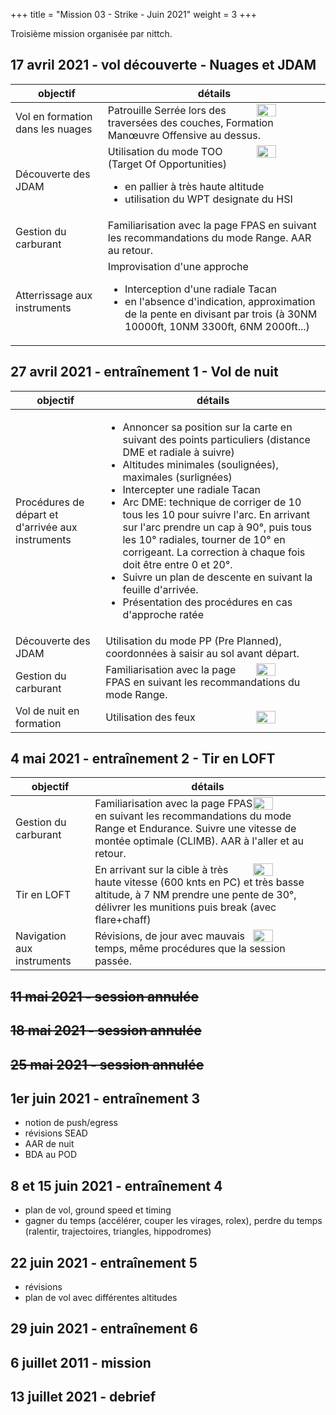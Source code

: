 +++
title = "Mission 03 - Strike - Juin 2021"
weight = 3
+++

Troisième mission organisée par nittch.

## 17 avril 2021 - vol découverte - Nuages et JDAM
objectif                              | détails
------------------------------------- | ----------
Vol en formation dans les nuages      | <img src=/mission_03/dec_formation.png width=30% style="float: right; margin: 0 0 0 0;"/>Patrouille Serrée lors des traversées des couches, Formation Manœuvre Offensive au dessus.
Découverte des JDAM                   | <img src=/mission_03/dec_jdam.png width=30% style="float: right; margin: 0 0 0 0;"/>Utilisation du mode TOO (Target Of Opportunities)<ul><li>en pallier à très haute altitude<li>utilisation du WPT designate du HSI</li>
Gestion du carburant                  | Familiarisation avec la page FPAS en suivant les recommandations du mode Range. AAR au retour.
Atterrissage aux instruments          | Improvisation d'une approche<ul><li>Interception d'une radiale Tacan<li>en l'absence d'indication, approximation de la pente en divisant par trois (à 30NM 10000ft, 10NM 3300ft, 6NM 2000ft...)

## 27 avril 2021 - entraînement 1 - Vol de nuit
objectif                              | détails
------------------------------------- | ----------
Procédures de départ et d'arrivée aux instruments | <ul><li>Annoncer sa position sur la carte en suivant des points particuliers (distance DME et radiale à suivre)<li>Altitudes minimales (soulignées), maximales (surlignées)<li>Intercepter une radiale Tacan<li>Arc DME: technique de corriger de 10 tous les 10 pour suivre l'arc. En arrivant sur l'arc prendre un cap à 90°, puis tous les 10° radiales, tourner de 10° en corrigeant. La correction à chaque fois doit être entre 0 et 20°.<li>Suivre un plan de descente en suivant la feuille d'arrivée.</li><li>Présentation des procédures en cas d'approche ratée</ul>
Découverte des JDAM                   | Utilisation du mode PP (Pre Planned), coordonnées à saisir au sol avant départ.
Gestion du carburant                  | <img src=/mission_03/entr1_croisiere.png width=30% style="float: right; margin: 0 0 0 0;"/>Familiarisation avec la page FPAS en suivant les recommandations du mode Range.
Vol de nuit en formation              | <img src=/mission_03/entr1_ps.png width=30% style="float: right; margin: 0 0 0 0;"/>Utilisation des feux

## 4 mai 2021 - entraînement 2 - Tir en LOFT
objectif                              | détails
------------------------------------- | ----------
Gestion du carburant                  | <img src=/mission_03/entr2_aar.png width=30% style="float: right; margin: 0 0 0 0;"/>Familiarisation avec la page FPAS en suivant les recommandations du mode Range et Endurance. Suivre une vitesse de montée optimale (CLIMB). AAR à l'aller et au retour.
Tir en LOFT                           | <img src=/mission_03/entr2_loft.png width=30% style="float: right; margin: 0 0 0 0;"/>En arrivant sur la cible à très haute vitesse (600 knts en PC) et très basse altitude, à 7 NM prendre une pente de 30°, délivrer les munitions puis break (avec flare+chaff)
Navigation aux instruments            | <img src=/mission_03/entr2_landing.png width=30% style="float: right; margin: 0 0 0 0;"/>Révisions, de jour avec mauvais temps, même procédures que la session passée.

## ~~11 mai 2021 - session annulée~~

## ~~18 mai 2021 - session annulée~~

## ~~25 mai 2021 - session annulée~~

## 1er juin 2021 - entraînement 3
- notion de push/egress
- révisions SEAD
- AAR de nuit
- BDA au POD

## 8 et 15 juin 2021 - entraînement 4
- plan de vol, ground speed et timing
- gagner du temps (accélérer, couper les virages, rolex), perdre du temps (ralentir, trajectoires, triangles, hippodromes)

## 22 juin 2021 - entraînement 5
- révisions
- plan de vol avec différentes altitudes

## 29 juin 2021 - entraînement 6

## 6 juillet 2011 - mission

## 13 juillet 2021 - debrief

